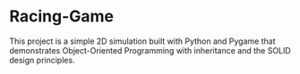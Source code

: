 # Racing-Game
This project is a simple 2D simulation built with Python and Pygame that demonstrates Object-Oriented Programming with inheritance and the SOLID design principles.
